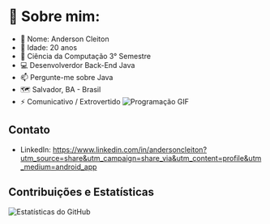 #    📖 Sobre mim:

- 👋 Nome: Anderson Cleiton
- 👀 Idade: 20 anos
- 🔭 Ciência da Computação 3° Semestre
- 💻 Desenvolverdor Back-End Java
- 📫 Pergunte-me sobre Java
- 🗺️ Salvador, BA - Brasil
- ⚡ Comunicativo / Extrovertido
![Programação GIF](https://example.com/seu-gif-de-programacao.gif)
## Contato

- LinkedIn: https://www.linkedin.com/in/andersoncleiton?utm_source=share&utm_campaign=share_via&utm_content=profile&utm_medium=android_app

## Contribuições e Estatísticas
![Estatísticas do GitHub](https://github-readme-stats.vercel.app/api?username=AndersonCldev&show_icons=true&theme=radical)

<!---
AndersonCldev/AndersonCldev is a ✨ special ✨ repository because its `README.md` (this file) appears on your GitHub profile.
You can click the Preview link to take a look at your changes.
--->
